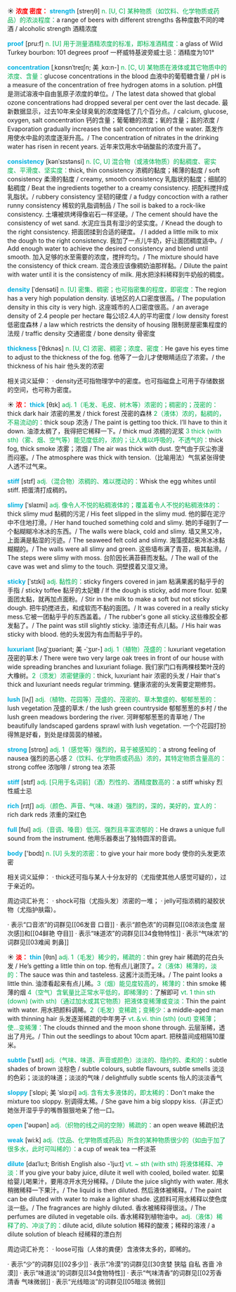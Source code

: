 ☀ <font color="red">**浓度 密度：**</font>
<font color="sky blue">**strength**</font> [streŋθ] 
<font color="#00b050">n. [U, C] 某种物质（如饮料、化学物质或药品）的浓淡程度：</font>a range of beers with different strengths 各种度数不同的啤酒 / alcoholic strength 酒精浓度
                               
<font color="sky blue">**proof**</font> [pru:f]
<font color="#00b050">n. [U] 用于测量酒精浓度的标准，即标准酒精度：</font>a glass of Wild Turkey bourbon: 101 degrees proof 一杯威特基波旁威士忌：酒精度为101° 

<font color="sky blue">**concentration**</font> [ˌkɒnsnˈtreɪʃn; 美 ˌkɑ:n-]
<font color="#00b050">n. [C, U] 某物质在液体或其它物质中的浓度、含量：</font>glucose concentrations in the blood 血液中的葡萄糖含量 / pH is a measure of the concentration of free hydrogen atoms in a solution. pH值是测试溶液中自由氢原子浓度的单位。/ The latest data showed that global ozone concentrations had dropped several per cent over the last decade. 最新数据显示，过去10年来全球臭氧的浓度降低了几个百分点。/ calcium, glucose, oxygen, salt concentration 钙的含量；葡葡糖的浓度；氧的含量；盐的浓度 / Evaporation gradually increases the salt concentration of the water. 蒸发作用使水中盐的浓度逐渐升高。/ The concentration of nitrates in the drinking water has risen in recent years. 近年来饮用水中硝酸盐的浓度升高了。
            
<font color="sky blue">**consistency**</font> [kənˈsɪstənsi]
<font color="#00b050">n. [C, U] 混合物（或液体物质）的黏稠度、密实度、平滑度、坚实度：</font>thick, thin consistency 浓稠的黏度；稀薄的黏度 / soft consistency 柔滑的黏度 / creamy, smooth consistency 乳脂状的黏度；细腻的黏稠度 / Beat the ingredients together to a creamy consistency. 把配料搅拌成乳脂状。/ rubbery consistency 坚韧的硬度 / a fudgy concoction with a rather runny consistency 稀软的乳脂调制品 / The soil is baked to a rock-like consistency. 土壤被烘烤得像岩石一样坚硬。/ The cement should have the consistency of wet sand. 水泥应当具有湿沙的坚实度。/ Knead the dough to the right consistency. 把面团揉到合适的硬度。 / I added a little milk to mix the dough to the right consistency. 我加了一点儿牛奶，好让面团稠度适中。/ Add enough water to achieve the desired consistency and blend until smooth. 加入足够的水至需要的浓度，搅拌均匀。/ The mixture should have the consistency of thick cream. 混合液应该像稠奶油那样黏。/ Dilute the paint with water until it is the consistency of milk. 用水把涂料稀释到牛奶般的稠度。

<font color="sky blue">**density**</font> [ˈdensəti]
<font color="#00b050">n. [U] 密集、稠密；也可指密集的程度，即密度：</font>The region has a very high population density. 该地区的人口密度很高。/ The population density in this city is very high. 这座城市的人口密度很高。/ an average density of 2.4 people per hectare 每公顷2.4人的平均密度 / low density forest 低密度森林 / a law which restricts the density of housing 限制房屋密集程度的法规 / traffic density 交通密度 / bone density 骨密度
           
<font color="sky blue">**thickness**</font> [ˈθɪknəs]
<font color="#00b050">n. [U, C] 浓密、稠密；浓度、密度：</font>He gave his eyes time to adjust to the thickness of the fog. 他等了一会儿才使眼睛适应了浓雾。/ the thickness of his hair 他头发的浓密

相关词义延伸：
· density还可指物理学中的密度。也可指磁盘上可用于存储数据的空间，也可称为密度。

☀ <font color="red">**浓：**</font>
<font color="sky blue">**thick**</font> [θɪk] 
<font color="#00b050">adj. 1（毛发、毛皮、树木等）浓密的；稠密的；茂密的：</font>thick dark hair 浓密的黑发 / thick forest 茂密的森林 <font color="#00b050">2（液体）浓的，黏稠的，不易流动的：</font>thick soup 浓汤 / The paint is getting too thick. I’ll have to thin it down. 油漆太稠了，我得把它稀释一下。/ thick mud 浓稠的泥浆 <font color="#00b050">3 thick (with sth)（雾、烟、空气等）能见度低的，浓的；让人难以呼吸的，不透气的：</font>thick fog, thick smoke 浓雾；浓烟 / The air was thick with dust. 空气由于灰尘弥漫而闷塞。/ The atmosphere was thick with tension.（比喻用法）气氛紧张得使人透不过气来。
                 
<font color="sky blue">**stiff**</font> [stɪf]
<font color="#00b050">adj.（混合物）浓稠的、难以搅动的：</font>Whisk the egg whites until stiff. 把蛋清打成稠的。
           
<font color="sky blue">**slimy**</font> [ˈslaɪmi]
<font color="#00b050">adj. 像令人不悦的粘稠液体的；覆盖着令人不悦的粘稠液体的：</font>thick slimy mud 黏稠的污泥 / His feet slipped in the slimy mud. 他的脚在泥泞中不住地打滑。/ Her hand touched something cold and slimy. 她的手碰到了一个黏糊糊冷冰冰的东西。/ The walls were black, cold and slimy. 墙又黑又冷，上面满是黏湿的污迹。/ The seaweed felt cold and slimy. 海藻摸起来冷冰冰黏糊糊的。/ The walls were all slimy and green. 这些墙布满了青苔，极其黏滑。/ The steps were slimy with moss. 台阶因长满苔藓而发黏。/ The wall of the cave was wet and slimy to the touch. 洞壁摸着又湿又滑。
           
<font color="sky blue">**sticky**</font> [ˈstɪki]
<font color="#00b050">adj. 黏性的：</font>sticky fingers covered in jam 粘满果酱的黏乎乎的手指 / sticky toffee 黏牙的太妃糖 / If the dough is sticky, add more flour. 如果面团太黏，就再加点面粉。/ Stir in the milk to make a soft but not sticky dough. 把牛奶搅进去，和成软而不黏的面团。/ It was covered in a really sticky mess.它被一团黏乎乎的东西盖着。/ The rubber's gone all sticky.这些橡胶全都发黏了。/ The paint was still slightly sticky. 油漆还有点儿黏。/ His hair was sticky with blood. 他的头发因为有血而黏乎乎的。

<font color="sky blue">**luxuriant**</font> [lʌgˈʒʊəriənt; 美 -ˈʒʊr-]
<font color="#00b050">adj. 1（植物）茂盛的：</font>luxuriant vegetation 茂密的草木 / There were two very large oak trees in front of our house with wide spreading branches and luxuriant foliage. 我们家门口有两棵枝繁叶茂的大橡树。<font color="#00b050">2（须发）浓密健康的：</font>thick, luxuriant hair 浓密的头发 / Hair that's thick and luxuriant needs regular trimming. 健康浓密的头发需要定期修剪。
           
<font color="sky blue">**lush**</font> [lʌʃ]
<font color="#00b050">adj.（植物、花园等）茂盛的、茂密的、草木繁盛的、郁郁葱葱的：</font>lush vegetation 茂盛的草木 / the lush green countryside 郁郁葱葱的乡村 / the lush green meadows bordering the river. 河畔郁郁葱葱的青草地 / The beautifully landscaped gardens sprawl with lush vegetation. 一个个花园打扮得煞是好看，到处是绿茵茵的植被。

<font color="sky blue">**strong**</font> [strɒŋ] 
<font color="#00b050">adj. 1（感觉等）强烈的，易于被感知的：</font>a strong feeling of nausea 强烈的恶心感 <font color="#00b050">2（饮料、化学物质或药品）浓的，其特定物质含量高的：</font>strong coffee 浓咖啡 / strong tea 浓茶 
           
<font color="sky blue">**stiff**</font> [stɪf]
<font color="#00b050">adj. [只用于名词前]（酒）烈性的、酒精度数高的：</font>a stiff whisky 烈性威士忌

<font color="sky blue">**rich**</font> [rɪtʃ] 
<font color="#00b050">adj.（颜色、声音、气味、味道）强烈的，深的，美好的，宜人的：</font>rich dark reds 浓重的深红色

<font color="sky blue">**full**</font> [fʊl] 
<font color="#00b050">adj.（音调、嗓音）低沉、强烈且丰富浓郁的：</font>He draws a unique full sound from the instrument. 他用乐器奏出了独特圆浑的音调。

<font color="sky blue">**body**</font> ['bɒdɪ] 
<font color="#00b050">n. [U] 头发的浓密：</font>to give your hair more body 使你的头发更浓密

相关词义延伸：
· thick还可指与某人十分友好的（尤指使其他人感觉可疑的），过于亲近的。

周边词汇补充：
· shock可指（尤指头发）浓密的一堆；
· jelly可指浓稠的凝胶状物（尤指护肤霜）。

· 表示“口音浓”的词群见[[06发音 口音]]
· 表示“颜色浓”的词群见[[08浓淡色度 层次感]]和[[04鲜艳 夺目]]
· 表示“味道浓”的词群见[[34食物特性]]
· 表示“气味浓”的词群见[[03难闻 刺鼻]]

☀ <font color="red">**淡：**</font>
<font color="sky blue">**thin**</font> [θɪn] 
<font color="#00b050">adj. 1（毛发）稀少的，稀疏的：</font>thin grey hair 稀疏的花白头发 / He’s getting a little thin on top. 他有点儿谢顶了。<font color="#00b050">2（液体）稀薄的，淡的：</font>The sauce was thin and tasteless. 这酱汁淡而无味。/ The paint looks a little thin. 油漆看起来有点儿稀。<font color="#00b050">3（烟）能见度较高的，稀薄的：</font>thin smoke 稀薄的烟 <font color="#00b050">4（空气）含氧量比正常水平低的，即稀薄的：</font>了解即可 <font color="#00b050">vt. 1 thin sth (down) (with sth)（通过加水或其它物质）把液体变稀薄或变淡：</font>Thin the paint with water. 用水把颜料调稀。<font color="#00b050">2（毛发）变稀疏；变稀少：</font>a middle-aged man with thinning hair 头发逐渐稀疏的中年男子 <font color="#00b050">vt.＆vi. thin (sth) (out) 变稀薄；使…变稀薄：</font>The clouds thinned and the moon shone through. 云层渐稀，透出了月光。/ Thin out the seedlings to about 10cm apart. 把秧苗间成相隔10厘米。
                      
<font color="sky blue">**subtle**</font> [ˈsʌtl]
<font color="#00b050">adj.（气味、味道、声音或颜色）淡淡的、隐约的、柔和的：</font>subtle shades of brown 淡棕色 / subtle colours, subtle flavours, subtle smells 淡淡的色彩；淡淡的味道；淡淡的气味 / delightfully subtle scents 怡人的淡淡香气

<font color="sky blue">**sloppy**</font> [ˈslɒpi; 美 ˈslɑ:pi]
<font color="#00b050">adj. 含有太多液体的，即太稀的：</font>Don't make the mixture too sloppy. 别调得太稀。/ She gave him a big sloppy kiss.（非正式）她张开湿乎乎的嘴唇狠狠地亲了他一口。

<font color="sky blue">**open**</font> ['əʊpən] 
<font color="#00b050">adj.（织物的线之间的空隙）稀疏的：</font>an open weave 稀疏织法

<font color="sky blue">**weak**</font> [wi:k] 
<font color="#00b050">adj.（饮品、化学物质或药品）所含的某种物质很少的（如由于加了很多水，此时可叫稀的）：</font>a cup of weak tea 一杯淡茶
           
<font color="sky blue">**dilute**</font> [daɪˈlu:t; British English also -ˈlju:t]
<font color="#00b050">vt. ~ sth (with sth) 将液体稀释、冲淡：</font>If you give your baby juice, dilute it well with cooled, boiled water. 如果给婴儿喝果汁，要用凉开水充分稀释。/ Dilute the juice slightly with water. 用水稍微稀释一下果汁。/ The liquid is then diluted. 然后液体被稀释。/ The paint can be diluted with water to make a lighter shade. 这颜料可用水稀释以使色度淡一些。/ The fragrances are highly diluted. 香水被稀释得很淡。/ The perfumes are diluted in vegetable oils. 香水稀释到植物油中。<font color="#00b050">adj.（液体）稀释了的、冲淡了的：</font>dilute acid, dilute solution 稀释的酸液；稀释的溶液 / a dilute solution of bleach 经稀释的漂白剂

周边词汇补充：
· loose可指（人体的粪便）含液体太多的，即稀的。

· 表示“少”的词群见[[02多少]]
· 表示“冷漠”的词群见[[30贪婪 狭隘 自私 吝啬 冷漠]]
· 表示“味道淡”的词群见[[34食物特性]]
· 表示“气味清香”的词群见[[02芳香 清香 气味微弱]]
· 表示“光线暗淡”的词群见[[05暗淡 微弱]]
